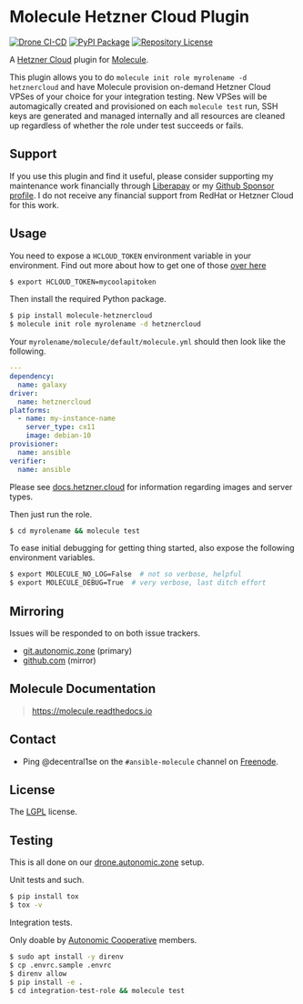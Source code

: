 # Molecule Hetzner Cloud Plugin

[![Drone CI-CD](https://drone.autonomic.zone/api/badges/autonomic-cooperative/molecule-hetznercloud/status.svg)](https://drone.autonomic.zone/autonomic-cooperative/molecule-hetznercloud)
[![PyPI Package](https://badge.fury.io/py/molecule-hetznercloud.svg)](https://badge.fury.io/py/molecule-hetznercloud)
[![Repository License](https://img.shields.io/badge/license-LGPL-brightgreen.svg)](LICENSE)

A [Hetzner Cloud](https://www.hetzner.com/cloud) plugin for [Molecule](https://molecule.readthedocs.io/en/latest/).

This plugin allows you to do `molecule init role myrolename -d hetznercloud`
and have Molecule provision on-demand Hetzner Cloud VPSes of your choice for
your integration testing. New VPSes will be automagically created and
provisioned on each `molecule test` run, SSH keys are generated and managed
internally and all resources are cleaned up regardless of whether the role
under test succeeds or fails.

## Support

If you use this plugin and find it useful, please consider supporting my
maintenance work financially through [Liberapay](https://liberapay.com/decentral1se/) or my
[Github Sponsor profile](https://github.com/sponsors/decentral1se). I do not receive any
financial support from RedHat or Hetzner Cloud for this work.

## Usage

You need to expose a `HCLOUD_TOKEN` environment variable in your environment.
Find out more about how to get one of those [over here](https://docs.hetzner.cloud/#overview-authentication)

```bash
$ export HCLOUD_TOKEN=mycoolapitoken
```

Then install the required Python package.

```bash
$ pip install molecule-hetznercloud
$ molecule init role myrolename -d hetznercloud
```

Your `myrolename/molecule/default/molecule.yml` should then look like the following.

```yaml
---
dependency:
  name: galaxy
driver:
  name: hetznercloud
platforms:
  - name: my-instance-name
    server_type: cx11
    image: debian-10
provisioner:
  name: ansible
verifier:
  name: ansible
```

Please see [docs.hetzner.cloud](https://docs.hetzner.cloud/) for information regarding images and server types.

Then just run the role.

```bash
$ cd myrolename && molecule test
```

To ease initial debugging for getting thing started, also expose the following
environment variables.

```bash
$ export MOLECULE_NO_LOG=False  # not so verbose, helpful
$ export MOLECULE_DEBUG=True  # very verbose, last ditch effort
```

## Mirroring

Issues will be responded to on both issue trackers.

- [git.autonomic.zone](https://git.autonomic.zone/autonomic-cooperative/molecule-hetznercloud) (primary)
- [github.com](https://github.com/ansible-community/molecule-hetznercloud) (mirror)

## Molecule Documentation

> https://molecule.readthedocs.io

## Contact

- Ping @decentral1se on the `#ansible-molecule` channel on [Freenode](https://webchat.freenode.net).

## License

The [LGPL](https://www.gnu.org/licenses/lgpl-3.0.en.html) license.

## Testing

This is all done on our [drone.autonomic.zone](https://drone.autonomic.zone/autonomic-cooperative/molecule-hetznercloud) setup.

Unit tests and such.

```bash
$ pip install tox
$ tox -v
```

Integration tests.

Only doable by [Autonomic Cooperative](https://autonomic.zone/) members.

```bash
$ sudo apt install -y direnv
$ cp .envrc.sample .envrc
$ direnv allow
$ pip install -e .
$ cd integration-test-role && molecule test
```
